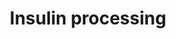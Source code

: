 ---
annotations:
- type: Pathway Ontology
  value: classic metabolic pathway
authors:
- ReactomeTeam
- Anwesha
- Ryanmiller
description: 'The generation of insulin-containing secretory granules from proinsulin
  in the lumen of the endoplasmic reticulum (ER) can be described in 4 steps: formation
  of intramolecular disulfide bonds, formation of proinsulin-zinc-calcium complexes,
  proteolytic cleavage of proinsulin to yield insulin, translocation of the granules
  across the cytosol to the plasma membrane.<br>Transcription of the human insulin
  gene INS is activated by 4 important transcription factors: Pdx-1, MafA, Beta2/NeuroD1,
  and E47. The transcription factors interact with each other at the promoters of
  the insulin gene and act synergistically to promote transcription. Expression of
  the transcription factors is upregulated in response to glucose.<br>The preproinsulin
  mRNA is translated by ribosomes at the rough endoplasmic reticulum (ER) and the
  preproinsulin enters the secretion pathway by virtue of its signal peptide, which
  is cleaved during translation to yield proinsulin. Evidence indicates that the preproinsulin
  mRNA is stabilized by glucose.<br>In the process annotated in detail here, within
  the ER, three intramolecular disulfide bonds form between cysteine residues in the
  proinsulin. Formation of the bonds is the spontaneous result of the conformation
  of proinsulin and the oxidizing environment of the ER, which is maintained by Ero1-like
  alpha<br>The cystine bonded proinsulin then moves via vesicles from the ER to the
  Golgi Complex. High concentrations of zinc are maintained in the Golgi by zinc transporters
  ZnT5, ZnT6, and ZnT7 and the proinsulin forms complexes with zinc and calcium.<br>Proinsulin-zinc-calcium
  complexes bud in vesicles from the trans-Golgi to form immature secretory vesicles
  (secretory granules) in the cytosol. Within the immature granules the endoproteases
  Prohormone Convertase 1/3 and Prohormone Convertase 2 cleave at two sites of the
  proinsulin and Carboxypeptidase E removes a further 4 amino acid residues to yield
  the cystine-bonded A and B chains of mature insulin and the C peptide, which will
  also be secreted with the insulin. The insulin-zinc-calcium complexes form insoluble
  crystals within the granule<br>The insulin-containing secretory granules are then
  translocated across the cytosol to the inner surface of the plasma membrane. Translocation
  occurs initially by attachment of the granules to Kinesin-1, which motors along
  microtubules, and then by attachment to Myosin Va, which motors along the microfilaments
  of the cortical actin network.<br>A pancreatic beta cell contains about 10000 insulin
  granules of which about 1000 are docked at the plasma membrane and 50 are readily
  releasable in immediate response to stimulation by glucose or other secretogogues.
  Docking is due to interaction between the Exocyst proteins EXOC3 on the granule
  membrane and EXOC4 on the plasma membrane. Exocytosis is accomplished by interaction
  between SNARE-type proteins Syntaxin 1A and Syntaxin 4 on the plasma membrane and
  Synaptobrevin-2/VAMP2 on the granule membrane. Exocytosis is a calcium-dependent
  process due to interaction of the calcium-binding membrane protein Synaptotagmin
  V/IX with the SNARE-type proteins.  View original pathway at [http://www.reactome.org/PathwayBrowser/#DIAGRAM=264876
  Reactome].'
last-edited: 2021-01-25
organisms:
- Homo sapiens
redirect_from:
- /index.php/Pathway:WP2736
- /instance/WP2736
schema-jsonld:
- '@context': https://schema.org/
  '@id': https://wikipathways.github.io/pathways/WP2736.html
  '@type': Dataset
  creator:
    '@type': Organization
    name: WikiPathways
  description: 'The generation of insulin-containing secretory granules from proinsulin
    in the lumen of the endoplasmic reticulum (ER) can be described in 4 steps: formation
    of intramolecular disulfide bonds, formation of proinsulin-zinc-calcium complexes,
    proteolytic cleavage of proinsulin to yield insulin, translocation of the granules
    across the cytosol to the plasma membrane.<br>Transcription of the human insulin
    gene INS is activated by 4 important transcription factors: Pdx-1, MafA, Beta2/NeuroD1,
    and E47. The transcription factors interact with each other at the promoters of
    the insulin gene and act synergistically to promote transcription. Expression
    of the transcription factors is upregulated in response to glucose.<br>The preproinsulin
    mRNA is translated by ribosomes at the rough endoplasmic reticulum (ER) and the
    preproinsulin enters the secretion pathway by virtue of its signal peptide, which
    is cleaved during translation to yield proinsulin. Evidence indicates that the
    preproinsulin mRNA is stabilized by glucose.<br>In the process annotated in detail
    here, within the ER, three intramolecular disulfide bonds form between cysteine
    residues in the proinsulin. Formation of the bonds is the spontaneous result of
    the conformation of proinsulin and the oxidizing environment of the ER, which
    is maintained by Ero1-like alpha<br>The cystine bonded proinsulin then moves via
    vesicles from the ER to the Golgi Complex. High concentrations of zinc are maintained
    in the Golgi by zinc transporters ZnT5, ZnT6, and ZnT7 and the proinsulin forms
    complexes with zinc and calcium.<br>Proinsulin-zinc-calcium complexes bud in vesicles
    from the trans-Golgi to form immature secretory vesicles (secretory granules)
    in the cytosol. Within the immature granules the endoproteases Prohormone Convertase
    1/3 and Prohormone Convertase 2 cleave at two sites of the proinsulin and Carboxypeptidase
    E removes a further 4 amino acid residues to yield the cystine-bonded A and B
    chains of mature insulin and the C peptide, which will also be secreted with the
    insulin. The insulin-zinc-calcium complexes form insoluble crystals within the
    granule<br>The insulin-containing secretory granules are then translocated across
    the cytosol to the inner surface of the plasma membrane. Translocation occurs
    initially by attachment of the granules to Kinesin-1, which motors along microtubules,
    and then by attachment to Myosin Va, which motors along the microfilaments of
    the cortical actin network.<br>A pancreatic beta cell contains about 10000 insulin
    granules of which about 1000 are docked at the plasma membrane and 50 are readily
    releasable in immediate response to stimulation by glucose or other secretogogues.
    Docking is due to interaction between the Exocyst proteins EXOC3 on the granule
    membrane and EXOC4 on the plasma membrane. Exocytosis is accomplished by interaction
    between SNARE-type proteins Syntaxin 1A and Syntaxin 4 on the plasma membrane
    and Synaptobrevin-2/VAMP2 on the granule membrane. Exocytosis is a calcium-dependent
    process due to interaction of the calcium-binding membrane protein Synaptotagmin
    V/IX with the SNARE-type proteins.  View original pathway at [http://www.reactome.org/PathwayBrowser/#DIAGRAM=264876
    Reactome].'
  keywords:
  - 'MYRIP '
  - '6xHC-INS(25-110) '
  - 'VAMP2 '
  - CPE:Zn2+
  - '2xHC-INS(25-56) '
  - '2xHC-INS(25-54) '
  - TMEM27
  - PC1:calcium cofactor
  - 'EXOC1 '
  - EXOC2
  - 6x2xHC-INS(25-56):4xHC-INS(57-110):2xZn2+:1xCa2+
  - 'CPE '
  - 'KIF5A '
  - 'ERO1L '
  - EXOC8
  - 6xInsulin:2xZn2+:Ca2+ (docked granule)
  - EXOC5
  - Ca2+
  - 'EXOC6 '
  - INS(57-87)
  - 'Zn2+ '
  - 'EXOC4 '
  - EXOC7
  - 'PCSK1 '
  - 'Ca2+ '
  - Core SNARE Complex
  - H2O
  - 'STX1A '
  - 'EXOC5 '
  - 'MYO5A '
  - KIF5B-like proteins
  - MYO5A:MYRIP:RAB27A
  - EXOC4
  - 6xInsulin:2xZn2+:Ca2+
  - 6xHC-INS(25-110)
  - Zn2+
  - 'ERO1LB '
  - '4xHC-INS(90-110) '
  - 'EXOC7 '
  - '4xHC-INS(57-110) '
  - EXOC3
  - SLC30A8
  - INS(57-89)
  - EXOC1
  - 'EXOC2 '
  - PCSK2
  - 'EXOC3 '
  - EROIL-like Proteins
  - 6x2xHC-INS(25-54):4xHC-INS(57-110):2xZn2+:1xCa2+
  - EXOC6
  - Exocyst Complex
  - 6xInsulin:2xZn2+:Ca2+ (post actin network)
  - 'EXOC8 '
  - SLC30A5
  - INS(25-110)
  - 'RAB27A '
  - 'KIF5C '
  - 6xProinsulin:2xZn2+:1xCa2+
  - SLC30A7
  - SLC30A6
  - 'KIF5B '
  license: CC0
  name: Insulin processing
seo: CreativeWork
title: Insulin processing
wpid: WP2736
---